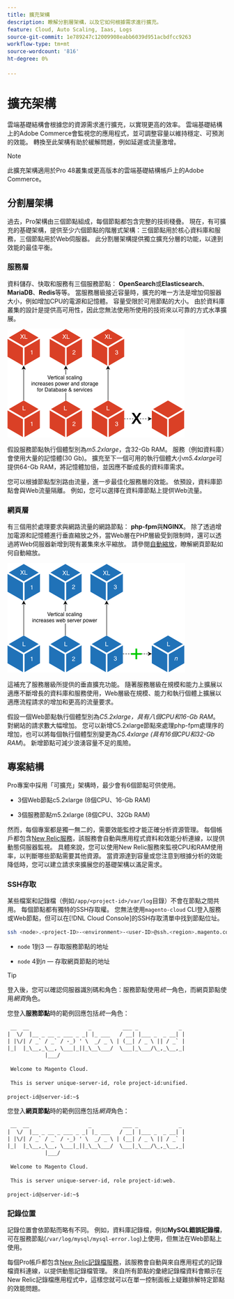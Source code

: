```yaml
---
title: 擴充架構
description: 瞭解分割層架構，以及它如何根據需求進行擴充。
feature: Cloud, Auto Scaling, Iaas, Logs
source-git-commit: 1e789247c12009908eabb6039d951acbdfcc9263
workflow-type: tm+mt
source-wordcount: '816'
ht-degree: 0%

---
```


# 擴充架構

雲端基礎結構會根據您的資源需求進行擴充，以實現更高的效率。 雲端基礎結構上的Adobe Commerce會監視您的應用程式，並可調整容量以維持穩定、可預測的效能。 轉換至此架構有助於緩解問題，例如延遲或流量激增。

>[!NOTE]
>
>此擴充架構適用於Pro 48叢集或更高版本的雲端基礎結構帳戶上的Adobe Commerce。

## 分割層架構

過去，Pro架構由三個節點組成，每個節點都包含完整的技術棧疊。 現在，有可擴充的基礎架構，提供至少六個節點的階層式架構：三個節點用於核心資料庫和服務，三個節點用於Web伺服器。 此分割層架構提供獨立擴充分層的功能，以達到效能的最佳平衡。

### 服務層

資料儲存、快取和服務有三個服務節點： **OpenSearch**&#x200B;或&#x200B;**Elasticsearch**、**MariaDB**、**Redis**&#x200B;等等。 當服務層級接近容量時，擴充的唯一方法是增加伺服器大小，例如增加CPU的電源和記憶體。 容量受限於可用節點的大小。 由於資料庫叢集的設計是提供高可用性，因此您無法使用所使用的技術來以可靠的方式水準擴展。

![服務層規模調整](../../assets/scaling-service.png)

假設服務節點執行個體型別為&#x200B;_m5.2xlarge_，含32-Gb RAM。 服務（例如資料庫）會使用大量的記憶體(30 Gb)。 擴充至下一個可用的執行個體大小&#x200B;_m5.4xlarge_&#x200B;可提供64-Gb RAM，將記憶體加倍，並因應不斷成長的資料庫需求。

您可以根據節點型別路由流量，進一步最佳化服務層的效能。 依預設，資料庫節點會與Web流量隔離。 例如，您可以選擇在資料庫節點上提供Web流量。

### 網頁層

有三個用於處理要求與網路流量的網路節點： **php-fpm**&#x200B;與&#x200B;**NGINX**。 除了透過增加電源和記憶體進行垂直縮放之外，當Web層在PHP層級受到限制時，還可以透過將Web伺服器新增到現有叢集來水平縮放。 請參閱[自動縮放](autoscaling.md)，瞭解網頁節點如何自動縮放。

![網頁層級縮放](../../assets/scaling-web.png)

這補充了服務層級所提供的垂直擴充功能。 隨著服務層級在規模和能力上擴展以適應不斷增長的資料庫和服務使用，Web層級在規模、能力和執行個體上擴展以適應流程請求的增加和更高的流量要求。

假設一個Web節點執行個體型別為&#x200B;_C5.2xlarge，具有八個CPU和16-Gb RAM_。 對網站的請求數大幅增加。 您可以新增C5.2xlarge節點來處理php-fpm處理序的增加，也可以將每個執行個體型別變更為&#x200B;_C5.4xlarge (具有16個CPU和32-Gb RAM_)。 新增節點可減少浪湧容量不足的風險。

## 專案結構

Pro專案中採用「可擴充」架構時，最少會有6個節點可供使用。

- 3個Web節點c5.2xlarge (8個CPU、16-Gb RAM)

- 3個服務節點m5.2xlarge (8個CPU、32Gb RAM)

然而，每個專案都是獨一無二的，需要效能監控才能正確分析資源管理。 每個帳戶都包含[New Relic服務](../monitor/new-relic-service.md)，該服務會自動與應用程式資料和效能分析連線，以提供動態伺服器監視。 具體來說，您可以使用New Relic服務來監視CPU和RAM使用率，以判斷哪些節點需要其他資源。 當資源達到容量或您注意到根據分析的效能降低時，您可以建立請求來擴展您的基礎架構以滿足需求。

### SSH存取

某些檔案和記錄檔（例如`/app/<project-id>/var/log`目錄）不會在節點之間共用。 每個節點都有獨特的SSH存取權。 您無法使用`magento-cloud` CLI登入服務或Web節點，但可以在[!DNL Cloud Console]的SSH存取清單中找到節點位址。

```bash
ssh <node>.<project-ID>-<environment>-<user-ID>@ssh.<region>.magento.com
```

- `node` 1到3 — 存取服務節點的地址

- `node` 4到&#x200B;_n_ — 存取網頁節點的地址

>[!TIP]
>
>登入後，您可以確認伺服器識別碼和角色：服務節點使用&#x200B;_統一_&#x200B;角色，而網頁節點使用&#x200B;_網頁_&#x200B;角色。

您登入&#x200B;**服務節點**&#x200B;時的範例回應包括&#x200B;_統一_&#x200B;角色：

```
 __  __                   _          ___ _             _
|  \/  |__ _ __ _ ___ _ _| |_ ___   / __| |___ _  _ __| |
| |\/| / _` / _` / -_) ' \  _/ _ \ | (__| / _ \ || / _` |
|_|  |_\__,_\__, \___|_||_\__\___/  \___|_\___/\_,_\__,_|
            |___/

 Welcome to Magento Cloud.

 This is server unique-server-id, role project-id:unified.

project-id@server-id:~$
```

您登入&#x200B;**網頁節點**&#x200B;時的範例回應包括&#x200B;_網頁_&#x200B;角色：

```
 __  __                   _          ___ _             _
|  \/  |__ _ __ _ ___ _ _| |_ ___   / __| |___ _  _ __| |
| |\/| / _` / _` / -_) ' \  _/ _ \ | (__| / _ \ || / _` |
|_|  |_\__,_\__, \___|_||_\__\___/  \___|_\___/\_,_\__,_|
            |___/

 Welcome to Magento Cloud.

 This is server unique-server-id, role project-id:web.

project-id@server-id:~$
```

### 記錄位置

記錄位置會依節點而略有不同。 例如，資料庫記錄檔，例如&#x200B;**MySQL錯誤記錄檔**，可在服務節點(`/var/log/mysql/mysql-error.log`)上使用，但無法在Web節點上使用。

每個Pro帳戶都包含[New Relic記錄檔服務](../monitor/new-relic-service.md)，該服務會自動與來自應用程式的記錄檔資料連線，以提供動態記錄檔管理。 來自所有節點的彙總記錄檔資料會顯示在New Relic記錄檔應用程式中，這樣您就可以在單一控制面板上疑難排解特定節點的效能問題。
